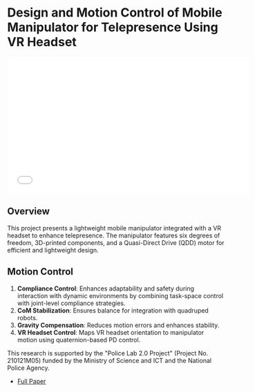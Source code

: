 # Design and Motion Control of Mobile Manipulator for Telepresence Using VR Headset  

<iframe width="560" height="315" src="[https://www.youtube.com/embed/oeO4puoSP5c](https://www.youtube.com/watch?v=oeO4puoSP5c)" frameborder="0" allow="accelerometer; autoplay; clipboard-write; encrypted-media; gyroscope; picture-in-picture" allowfullscreen></iframe>

## Overview  
This project presents a lightweight mobile manipulator integrated with a VR headset to enhance telepresence. The manipulator features six degrees of freedom, 3D-printed components, and a Quasi-Direct Drive (QDD) motor for efficient and lightweight design.

## Motion Control  
1. **Compliance Control**: Enhances adaptability and safety during interaction with dynamic environments by combining task-space control with joint-level compliance strategies.
2. **CoM Stabilization**: Ensures balance for integration with quadruped robots.  
3. **Gravity Compensation**: Reduces motion errors and enhances stability.
4. **VR Headset Control**: Maps VR headset orientation to manipulator motion using quaternion-based PD control. 

This research is supported by the "Police Lab 2.0 Project" (Project No. 210121M05) funded by the Ministry of Science and ICT and the National Police Agency.  
- [Full Paper]([https://example.com/paper.pdf](https://www.dbpia.co.kr/pdf/pdfView.do?nodeId=NODE11182130&googleIPSandBox=false&mark=0&minRead=5&ipRange=false&b2cLoginYN=false&icstClss=010000&isPDFSizeAllowed=true&accessgl=Y&language=ko_KR&hasTopBanner=true))  
